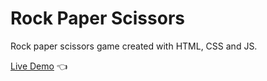 # Rock Paper Scissors

Rock paper scissors game created with HTML, CSS and JS.

[Live Demo](https://samuelogooluwa.github.io/Rock-Paper-Scissors/) :point_left:
